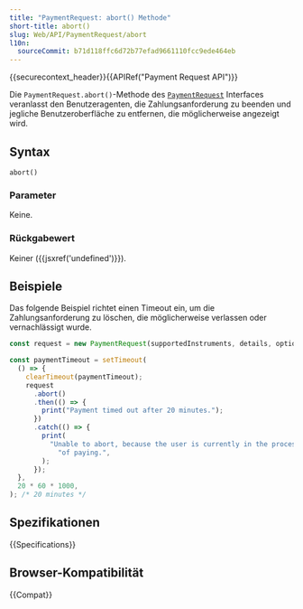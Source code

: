 ```yaml
---
title: "PaymentRequest: abort() Methode"
short-title: abort()
slug: Web/API/PaymentRequest/abort
l10n:
  sourceCommit: b71d118ffc6d72b77efad9661110fcc9ede464eb
---
```


{{securecontext_header}}{{APIRef("Payment Request API")}}

Die `PaymentRequest.abort()`-Methode des [`PaymentRequest`](/de/docs/Web/API/PaymentRequest)
Interfaces veranlasst den Benutzeragenten, die Zahlungsanforderung zu beenden und jegliche Benutzeroberfläche zu entfernen, die möglicherweise angezeigt wird.

## Syntax

```js-nolint
abort()
```

### Parameter

Keine.

### Rückgabewert

Keiner ({{jsxref('undefined')}}).

## Beispiele

Das folgende Beispiel richtet einen Timeout ein, um die Zahlungsanforderung zu löschen, die möglicherweise verlassen oder vernachlässigt wurde.

```js
const request = new PaymentRequest(supportedInstruments, details, options);

const paymentTimeout = setTimeout(
  () => {
    clearTimeout(paymentTimeout);
    request
      .abort()
      .then(() => {
        print("Payment timed out after 20 minutes.");
      })
      .catch(() => {
        print(
          "Unable to abort, because the user is currently in the process " +
            "of paying.",
        );
      });
  },
  20 * 60 * 1000,
); /* 20 minutes */
```

## Spezifikationen

{{Specifications}}

## Browser-Kompatibilität

{{Compat}}
